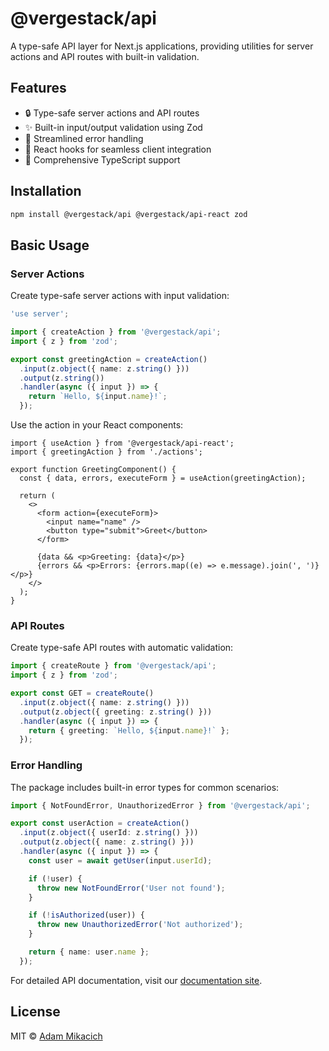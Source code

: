 # @vergestack/api

A type-safe API layer for Next.js applications, providing utilities for server actions and API routes with built-in validation.

## Features

- 🔒 Type-safe server actions and API routes
- ✨ Built-in input/output validation using Zod
- 🎯 Streamlined error handling
- 🔄 React hooks for seamless client integration
- 📝 Comprehensive TypeScript support

## Installation

```bash
npm install @vergestack/api @vergestack/api-react zod
```

## Basic Usage

### Server Actions

Create type-safe server actions with input validation:

```typescript
'use server';

import { createAction } from '@vergestack/api';
import { z } from 'zod';

export const greetingAction = createAction()
  .input(z.object({ name: z.string() }))
  .output(z.string())
  .handler(async ({ input }) => {
    return `Hello, ${input.name}!`;
  });
```

Use the action in your React components:

```tsx
import { useAction } from '@vergestack/api-react';
import { greetingAction } from './actions';

export function GreetingComponent() {
  const { data, errors, executeForm } = useAction(greetingAction);

  return (
    <>
      <form action={executeForm}>
        <input name="name" />
        <button type="submit">Greet</button>
      </form>

      {data && <p>Greeting: {data}</p>}
      {errors && <p>Errors: {errors.map((e) => e.message).join(', ')}</p>}
    </>
  );
}
```

### API Routes

Create type-safe API routes with automatic validation:

```typescript
import { createRoute } from '@vergestack/api';
import { z } from 'zod';

export const GET = createRoute()
  .input(z.object({ name: z.string() }))
  .output(z.object({ greeting: z.string() }))
  .handler(async ({ input }) => {
    return { greeting: `Hello, ${input.name}!` };
  });
```

### Error Handling

The package includes built-in error types for common scenarios:

```typescript
import { NotFoundError, UnauthorizedError } from '@vergestack/api';

export const userAction = createAction()
  .input(z.object({ userId: z.string() }))
  .output(z.object({ name: z.string() }))
  .handler(async ({ input }) => {
    const user = await getUser(input.userId);

    if (!user) {
      throw new NotFoundError('User not found');
    }

    if (!isAuthorized(user)) {
      throw new UnauthorizedError('Not authorized');
    }

    return { name: user.name };
  });
```

For detailed API documentation, visit our [documentation site](https://vergestack.com/docs/api).

## License

MIT © [Adam Mikacich](https://github.com/AdamMikacich)
